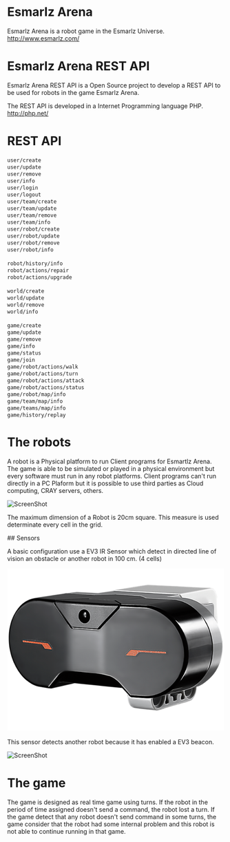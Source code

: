 # Esmarlz Arena
Esmarlz Arena is a robot game in the Esmarlz Universe.
http://www.esmarlz.com/

# Esmarlz Arena REST API
Esmarlz Arena REST API is a Open Source project to develop a REST API to be used for robots in the game Esmarlz Arena.

The REST API is developed in a Internet Programming language PHP.
http://php.net/

# REST API

    user/create
    user/update
    user/remove
    user/info
    user/login
    user/logout
    user/team/create
    user/team/update
    user/team/remove
    user/team/info
    user/robot/create
    user/robot/update
    user/robot/remove
    user/robot/info

    robot/history/info
    robot/actions/repair
    robot/actions/upgrade

    world/create
    world/update
    world/remove
    world/info

    game/create
    game/update
    game/remove
    game/info
    game/status
    game/join
    game/robot/actions/walk
    game/robot/actions/turn
    game/robot/actions/attack
    game/robot/actions/status
    game/robot/map/info
    game/team/map/info
    game/teams/map/info
    game/history/replay

# The robots

A robot is a Physical platform to run Client programs for Esmartlz Arena. The game is able to be simulated or played in a physical environment but every software must run in any robot platforms. Client programs can't run directly in a PC Plaform but it is possible to use third parties as Cloud computing, CRAY servers, others.

![ScreenShot](https://raw.githubusercontent.com/jabrena/livingrobots/master/chapter6/docs/twoBritys.jpg)

The maximum dimension of a Robot is 20cm square. This measure is used determinate every cell in the grid.

## Sensors

A basic configuration use a EV3 IR Sensor which detect in directed line of vision an obstacle or another robot in 100 cm. (4 cells)

![ScreenShot](https://raw.githubusercontent.com/jabrena/Esmarlz_Arena_REST_API/master/docs/sensors/ev3/ev3_ir_sensor.png)

This sensor detects another robot because it has enabled a EV3 beacon.

![ScreenShot](https://raw.githubusercontent.com/jabrena/Esmarlz_Arena_REST_API/master/docs/sensors/ev3/ev3_ir_beacon.jpg)

# The game

The game is designed as real time game using turns. If the robot in the period of time assigned doesn't send a command, the robot lost a turn. If the game detect that any robot doesn't send command in some turns, the game consider that the robot had some internal problem and this robot is not able to continue running in that game.

